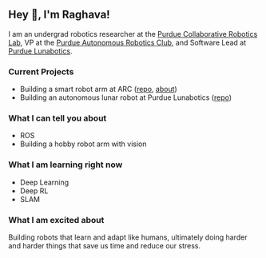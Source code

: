 ## Hey :wave:, I'm Raghava!

I am an undergrad robotics researcher at the [Purdue Collaborative Robotics Lab](https://www.purdue.edu/crl/), VP at the [Purdue Autonomous Robotics Club](https://www.purduearc.com/), and Software Lead at [Purdue Lunabotics](https://web.ics.purdue.edu/~lunabot/).

### Current Projects
- Building a smart robot arm at ARC ([repo](https://github.com/purdue-arc/arc_robot_arm), [about](https://wiki.purduearc.com/wiki/robot-arm/start-here))
- Building an autonomous lunar robot at Purdue Lunabotics ([repo](https://github.com/PurdueLunabotics/lunabotics_21))

### What I can tell you about
- ROS
- Building a hobby robot arm with vision

### What I am learning right now
- Deep Learning
- Deep RL
- SLAM

### What I am excited about
Building robots that learn and adapt like humans, ultimately doing harder and harder things that save us time and reduce our stress.
